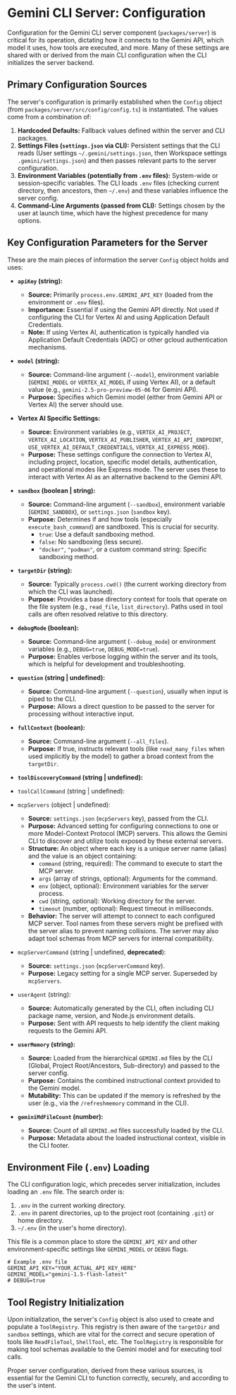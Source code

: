 # Gemini CLI Server: Configuration

Configuration for the Gemini CLI server component (`packages/server`) is critical for its operation, dictating how it connects to the Gemini API, which model it uses, how tools are executed, and more. Many of these settings are shared with or derived from the main CLI configuration when the CLI initializes the server backend.

## Primary Configuration Sources

The server's configuration is primarily established when the `Config` object (from `packages/server/src/config/config.ts`) is instantiated. The values come from a combination of:

1.  **Hardcoded Defaults:** Fallback values defined within the server and CLI packages.
2.  **Settings Files (`settings.json` via CLI):** Persistent settings that the CLI reads (User settings `~/.gemini/settings.json`, then Workspace settings `.gemini/settings.json`) and then passes relevant parts to the server configuration.
3.  **Environment Variables (potentially from `.env` files):** System-wide or session-specific variables. The CLI loads `.env` files (checking current directory, then ancestors, then `~/.env`) and these variables influence the server config.
4.  **Command-Line Arguments (passed from CLI):** Settings chosen by the user at launch time, which have the highest precedence for many options.

## Key Configuration Parameters for the Server

These are the main pieces of information the server `Config` object holds and uses:

- **`apiKey` (string):**

  - **Source:** Primarily `process.env.GEMINI_API_KEY` (loaded from the environment or `.env` files).
  - **Importance:** Essential if using the Gemini API directly. Not used if configuring the CLI for Vertex AI and using Application Default Credentials.
  - **Note:** If using Vertex AI, authentication is typically handled via Application Default Credentials (ADC) or other gcloud authentication mechanisms.

- **`model` (string):**

  - **Source:** Command-line argument (`--model`), environment variable (`GEMINI_MODEL` or `VERTEX_AI_MODEL` if using Vertex AI), or a default value (e.g., `gemini-2.5-pro-preview-05-06` for Gemini API).
  - **Purpose:** Specifies which Gemini model (either from Gemini API or Vertex AI) the server should use.

- **Vertex AI Specific Settings:**

  - **Source:** Environment variables (e.g., `VERTEX_AI_PROJECT`, `VERTEX_AI_LOCATION`, `VERTEX_AI_PUBLISHER`, `VERTEX_AI_API_ENDPOINT`, `USE_VERTEX_AI_DEFAULT_CREDENTIALS`, `VERTEX_AI_EXPRESS_MODE`).
  - **Purpose:** These settings configure the connection to Vertex AI, including project, location, specific model details, authentication, and operational modes like Express mode. The server uses these to interact with Vertex AI as an alternative backend to the Gemini API.

- **`sandbox` (boolean | string):**

  - **Source:** Command-line argument (`--sandbox`), environment variable (`GEMINI_SANDBOX`), or `settings.json` (`sandbox` key).
  - **Purpose:** Determines if and how tools (especially `execute_bash_command`) are sandboxed. This is crucial for security.
    - `true`: Use a default sandboxing method.
    - `false`: No sandboxing (less secure).
    - `"docker"`, `"podman"`, or a custom command string: Specific sandboxing method.

- **`targetDir` (string):**

  - **Source:** Typically `process.cwd()` (the current working directory from which the CLI was launched).
  - **Purpose:** Provides a base directory context for tools that operate on the file system (e.g., `read_file`, `list_directory`). Paths used in tool calls are often resolved relative to this directory.

- **`debugMode` (boolean):**

  - **Source:** Command-line argument (`--debug_mode`) or environment variables (e.g., `DEBUG=true`, `DEBUG_MODE=true`).
  - **Purpose:** Enables verbose logging within the server and its tools, which is helpful for development and troubleshooting.

- **`question` (string | undefined):**

  - **Source:** Command-line argument (`--question`), usually when input is piped to the CLI.
  - **Purpose:** Allows a direct question to be passed to the server for processing without interactive input.

- **`fullContext` (boolean):**

  - **Source:** Command-line argument (`--all_files`).
  - **Purpose:** If true, instructs relevant tools (like `read_many_files` when used implicitly by the model) to gather a broad context from the `targetDir`.

- **`toolDiscoveryCommand` (string | undefined):**

- `toolCallCommand` (string | undefined):
- `mcpServers` (object | undefined):
  - **Source:** `settings.json` (`mcpServers` key), passed from the CLI.
  - **Purpose:** Advanced setting for configuring connections to one or more Model-Context Protocol (MCP) servers. This allows the Gemini CLI to discover and utilize tools exposed by these external servers.
  - **Structure:** An object where each key is a unique server name (alias) and the value is an object containing:
    - `command` (string, required): The command to execute to start the MCP server.
    - `args` (array of strings, optional): Arguments for the command.
    - `env` (object, optional): Environment variables for the server process.
    - `cwd` (string, optional): Working directory for the server.
    - `timeout` (number, optional): Request timeout in milliseconds.
  - **Behavior:** The server will attempt to connect to each configured MCP server. Tool names from these servers might be prefixed with the server alias to prevent naming collisions. The server may also adapt tool schemas from MCP servers for internal compatibility.
- `mcpServerCommand` (string | undefined, **deprecated**):

  - **Source:** `settings.json` (`mcpServerCommand` key).
  - **Purpose:** Legacy setting for a single MCP server. Superseded by `mcpServers`.

- `userAgent` (string):

  - **Source:** Automatically generated by the CLI, often including CLI package name, version, and Node.js environment details.
  - **Purpose:** Sent with API requests to help identify the client making requests to the Gemini API.

- **`userMemory` (string):**

  - **Source:** Loaded from the hierarchical `GEMINI.md` files by the CLI (Global, Project Root/Ancestors, Sub-directory) and passed to the server config.
  - **Purpose:** Contains the combined instructional context provided to the Gemini model.
  - **Mutability:** This can be updated if the memory is refreshed by the user (e.g., via the `/refreshmemory` command in the CLI).

- **`geminiMdFileCount` (number):**
  - **Source:** Count of all `GEMINI.md` files successfully loaded by the CLI.
  - **Purpose:** Metadata about the loaded instructional context, visible in the CLI footer.

## Environment File (`.env`) Loading

The CLI configuration logic, which precedes server initialization, includes loading an `.env` file. The search order is:

1.  `.env` in the current working directory.
2.  `.env` in parent directories, up to the project root (containing `.git`) or home directory.
3.  `~/.env` (in the user's home directory).

This file is a common place to store the `GEMINI_API_KEY` and other environment-specific settings like `GEMINI_MODEL` or `DEBUG` flags.

```
# Example .env file
GEMINI_API_KEY="YOUR_ACTUAL_API_KEY_HERE"
GEMINI_MODEL="gemini-1.5-flash-latest"
# DEBUG=true
```

## Tool Registry Initialization

Upon initialization, the server's `Config` object is also used to create and populate a `ToolRegistry`. This registry is then aware of the `targetDir` and `sandbox` settings, which are vital for the correct and secure operation of tools like `ReadFileTool`, `ShellTool`, etc. The `ToolRegistry` is responsible for making tool schemas available to the Gemini model and for executing tool calls.

Proper server configuration, derived from these various sources, is essential for the Gemini CLI to function correctly, securely, and according to the user's intent.
